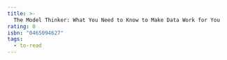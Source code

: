 ```yaml
---
title: >-
  The Model Thinker: What You Need to Know to Make Data Work for You
rating: 0
isbn: "0465094627"
tags:
  - to-read
---
```


